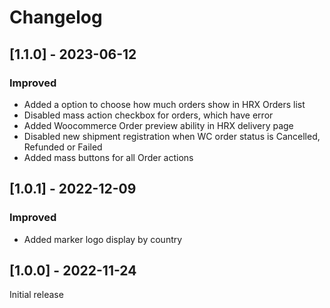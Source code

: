 # Changelog

## [1.1.0] - 2023-06-12
### Improved
- Added a option to choose how much orders show in HRX Orders list
- Disabled mass action checkbox for orders, which have error
- Added Woocommerce Order preview ability in HRX delivery page
- Disabled new shipment registration when WC order status is Cancelled, Refunded or Failed
- Added mass buttons for all Order actions

## [1.0.1] - 2022-12-09
### Improved
- Added marker logo display by country

## [1.0.0] - 2022-11-24
Initial release
